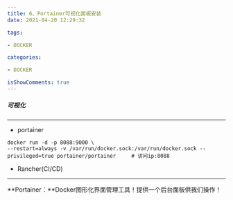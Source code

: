 ```yaml
---
title: 6、Portainer可视化面板安装
date: 2021-04-20 12:29:32

tags:

- DOCKER

categories:

- DOCKER

isShowComments: true
---
```


##### 可视化

-----

- portainer

```shell
docker run -d -p 8088:9000 \
--restart=always -v /var/run/docker.sock:/var/run/docker.sock --privileged=true portainer/portainer		# 访问ip:8088
```

- Rancher(CI/CD)



------

**Portainer：**Docker图形化界面管理工具！提供一个后台面板供我们操作！

